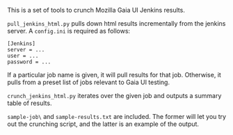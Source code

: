 This is a set of tools to crunch Mozilla Gaia UI Jenkins results.

`pull_jenkins_html.py` pulls down html results incrementally from the jenkins server. A `config.ini` is required as follows:

    [Jenkins]
    server = ...
    user = ...
    password = ...

If a particular job name is given, it will pull results for that job. Otherwise, it pulls from a preset list of jobs relevant to Gaia UI testing.

`crunch_jenkins_html.py` iterates over the given job and outputs a summary table of results.

`sample-job\` and `sample-results.txt` are included. The former will let you try out the crunching script, and the latter is an example of the output.

